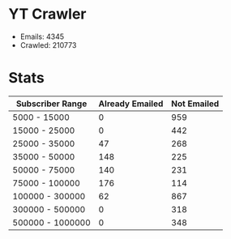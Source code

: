 # YT Crawler
- Emails: 4345
- Crawled: 210773

# Stats
| Subscriber Range  | Already Emailed | Not Emailed |
|-------|-------|-------|
| 5000 - 15000 | 0 | 959 |
| 15000 - 25000 | 0 | 442 |
| 25000 - 35000 | 47 | 268 |
| 35000 - 50000 | 148 | 225 |
| 50000 - 75000 | 140 | 231 |
| 75000 - 100000 | 176 | 114 |
| 100000 - 300000 | 62 | 867 |
| 300000 - 500000 | 0 | 318 |
| 500000 - 1000000 | 0 | 348 |
